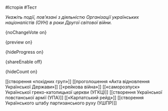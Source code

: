 #Історія #Тест

*Укажіть події, пов’язані з діяльністю Організації українських
націоналістів (ОУН) в роки Другої світової війни.*

{noChangeVote on}

{preview on}

{hideProgress on}

{shareEnable off}

{hideCount on}

[[створення «похідних груп»]]
[[проголошення «Акта відновлення Української Держави»]]
[[«рейкова війна»]]
[[«саморозпуск» Української греко-католицької церкви (УГКЦ)]]
[[створення Української повстанської армії (УПА)]]
[[«Карпатський рейд»]]
[[створення Українського штабу партизанського руху (УШПР)]]
